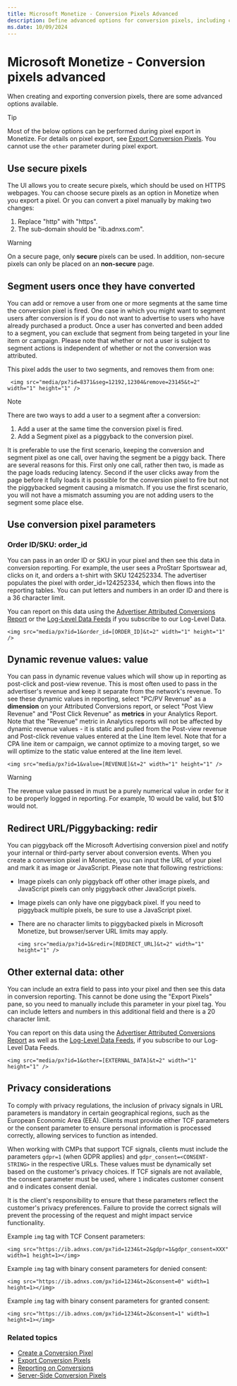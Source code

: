 ```yaml
---
title: Microsoft Monetize - Conversion Pixels Advanced
description: Define advanced options for conversion pixels, including creation and export details. Explore available advanced features.
ms.date: 10/09/2024
---
```


# Microsoft Monetize - Conversion pixels advanced

When creating and exporting conversion pixels, there are some advanced options available.

> [!TIP]
> Most of the below options can be performed during pixel export in Monetize. For details on pixel export, see [Export Conversion Pixels](export-conversion-pixels.md). You cannot use the `other` parameter during pixel export.

## Use secure pixels

The UI allows you to create secure pixels, which should be used on HTTPS webpages. You can choose secure pixels as an option in Monetize when you export a pixel. Or you can convert a pixel manually by making two changes:

1. Replace "http" with "https".
1. The sub-domain should be "ib.adnxs.com".

> [!WARNING]
> On a secure page, only **secure** pixels can be used. In addition, non-secure pixels can only be placed on an **non-secure** page.

## Segment users once they have converted

You can add or remove a user from one or more segments at the same time the conversion pixel is fired. One case in which you might want to segment users after conversion is if you do not want to advertise to users who have already purchased a product. Once a user has converted and been added to a segment, you can exclude that segment from being targeted in your line item or campaign. Please note that whether or not a user is subject to segment actions is independent of whether or not the conversion was attributed.

This pixel adds the user to two segments, and removes them from one:

```
 <img src="media/px?id=8371&seg=12192,12304&remove=23145&t=2" width="1" height="1" /> 
```

> [!NOTE]
> There are two ways to add a user to a segment after a conversion:
>
> 1. Add a user at the same time the conversion pixel is fired.
> 1. Add a Segment pixel as a piggyback to the conversion pixel.
>
> It is preferable to use the first scenario, keeping the conversion and segment pixel as one call, over having the segment be a piggy back. There are several reasons for this. First only one call, rather then two, is made as the page loads reducing latency. Second if the user clicks away from the page before it fully loads it is possible for the conversion pixel to fire but not the piggybacked segment causing a mismatch. If you use the first scenario, you will not have a mismatch
> assuming you are not adding users to the segment some place else.

## Use conversion pixel parameters

### Order ID/SKU: order_id

You can pass in an order ID or SKU in your pixel and then see this data in conversion reporting. For example, the user sees a ProStarr Sportswear ad, clicks on it, and orders a t-shirt with SKU 124252334. The advertiser populates the pixel with order_id=124252334, which then flows into the reporting tables. You can put letters and numbers in an order ID and there is a 36 character limit.

You can report on this data using the [Advertiser Attributed Conversions Report](advertiser-attributed-conversions-report.md) or the [Log-Level Data Feeds](../log-level-data/log-level-data-feeds.md) if you subscribe to our Log-Level Data.

```
<img src="media/px?id=1&order_id=[ORDER_ID]&t=2" width="1" height="1" /> 
```

## Dynamic revenue values: value

You can pass in dynamic revenue values which will show up in reporting as post-click and post-view revenue. This is most often used to pass in the advertiser's revenue and keep it separate from the network's revenue. To see these dynamic values in reporting, select "PC/PV Revenue" as a **dimension** on your Attributed Conversions report, or select "Post View Revenue" and "Post Click Revenue" as **metrics** in your Analytics Report. Note that the "Revenue" metric in Analytics reports will not be affected by dynamic revenue values - it is static and pulled from the Post-view revenue and Post-click revenue values entered at the Line Item level. Note that for a CPA line item or campaign, we cannot optimize to a moving target, so we will optimize to the static value entered at the line item level.

```
<img src="media/px?id=1&value=[REVENUE]&t=2" width="1" height="1" /> 
```

> [!WARNING]
> The revenue value passed in must be a purely numerical value in order for it to be properly logged in reporting. For example, 10 would be valid, but $10 would not.

## Redirect URL/Piggybacking: redir

You can piggyback off the Microsoft Advertising conversion pixel and notify your internal or third-party server about conversion events. When you create a conversion pixel in Monetize, you can input the URL of your pixel and mark it as image or JavaScript. Please note that following restrictions:

- Image pixels can only piggyback off other other image pixels, and JavaScript pixels can only piggyback other JavaScript pixels.

- Image pixels can only have one piggyback pixel. If you need to piggyback multiple pixels, be sure to use a JavaScript pixel.

- There are no character limits to piggybacked pixels in Microsoft Monetize, but browser/server URL limits
  may apply.

  ```
  <img src="media/px?id=1&redir=[REDIRECT_URL]&t=2" width="1" height="1" /> 
  ```

## Other external data: other

You can include an extra field to pass into your pixel and then see this data in conversion reporting. This cannot be done using the "Export Pixels" pane, so you need to manually include this parameter in your pixel tag. You can include letters and numbers in this additional field and there is a 20 character limit.

You can report on this data using the [Advertiser Attributed Conversions Report](advertiser-attributed-conversions-report.md) as well as the [Log-Level Data Feeds](../log-level-data/log-level-data-feeds.md), if you subscribe to our Log-Level Data Feeds.

```
<img src="media/px?id=1&other=[EXTERNAL_DATA]&t=2" width="1" height="1" /> 
```

## Privacy considerations

To comply with privacy regulations, the inclusion of privacy signals in URL parameters is mandatory in certain geographical regions, such as the European Economic Area (EEA). Clients must provide either TCF parameters or the consent parameter to ensure personal information is processed correctly, allowing services to function as intended.

When working with CMPs that support TCF signals, clients must include the parameters `gdpr=1` (when GDPR applies) and `gdpr_consent=<CONSENT-STRING>` in the respective URLs. These values must be dynamically set based on the customer's privacy choices. If TCF signals are not available, the consent parameter must be used, where `1` indicates customer consent and `0` indicates consent denial.

It is the client's responsibility to ensure that these parameters reflect the customer's privacy preferences. Failure to provide the correct signals will prevent the processing of the request and might impact service functionality.

Example `img` tag with TCF Consent parameters:

```
<img src="https://ib.adnxs.com/px?id=1234&t=2&gdpr=1&gdpr_consent=XXX" width=1 height=1></img>
```

Example `img` tag with binary consent parameters for denied consent:

```
<img src="https://ib.adnxs.com/px?id=1234&t=2&consent=0" width=1 height=1></img>
```

Example `img` tag with binary consent parameters for granted consent:

```
<img src="https://ib.adnxs.com/px?id=1234&t=2&consent=1" width=1 height=1></img>
```

### Related topics

- [Create a Conversion Pixel](create-a-conversion-pixel.md)
- [Export Conversion Pixels](export-conversion-pixels.md)
- [Reporting on Conversions](reporting-on-conversions.md)
- [Server-Side Conversion Pixels](server-side-conversion-pixels.md)
